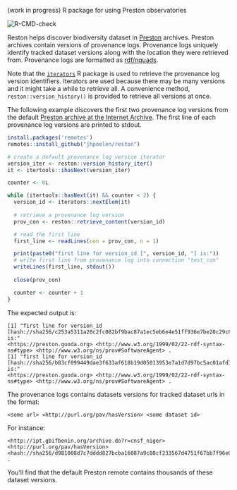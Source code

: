 (work in progress) R package for using Preston observatories

![R-CMD-check](https://github.com/jhpoelen/reston/workflows/R-CMD-check/badge.svg)

Reston helps discover biodiversity dataset in [Preston](https://preston.guoda.bio) archives. Preston archives contain versions of provenance logs. Provenance logs uniquely identify tracked dataset versions along with the location they were retrieved from. Provenance logs are formatted as [rdf/nquads](https://www.w3.org/TR/n-quads/). 

Note that the [```iterators```](https://cran.r-project.org/package=iterators) R package is used to retrieve the provenance log version identifiers. Iterators are used because there may be many versions and it might take a while to retrieve all. A convenience method, ```reston::version_history()``` is provided to retrieve all versions at once.  

The following example discovers the first two provenance log versions from the default [Preston archive at the Internet Archive](https://archive.org/details/biodiversity-dataset-archives). The first line of each provenance log versions are printed to stdout.  

```R
install.packages('remotes')
remotes::install_github("jhpoelen/reston")

# create a default provenance log version iterator
version_iter <- reston::version_history_iter()
it <- itertools::ihasNext(version_iter)

counter <- 0L

while (itertools::hasNext(it) && counter < 2) {
  version_id <- iterators::nextElem(it)
  
  # retrieve a provenance log version
  prov_con <- reston::retrieve_content(version_id)

  # read the first line
  first_line <- readLines(con = prov_con, n = 1)

  print(paste0("first line for version_id [", version_id, "] is:"))
  # write first line from provenance log into connection "test_con"
  writeLines(first_line, stdout())
  
  close(prov_con)

  counter <- counter + 1
}
```
The expected output is:

```
[1] "first line for version_id [hash://sha256/c253a5311a20c2fc082bf9bac87a1ec5eb6e4e51ff936e7be20c29c8e77dee55] is:"
<https://preston.guoda.org> <http://www.w3.org/1999/02/22-rdf-syntax-ns#type> <http://www.w3.org/ns/prov#SoftwareAgent> .
[1] "first line for version_id [hash://sha256/b83cf099449dae3f633af618b19d05013953e7a1d7d97bc5ac01afd7bd9abe5d] is:"
<https://preston.guoda.org> <http://www.w3.org/1999/02/22-rdf-syntax-ns#type> <http://www.w3.org/ns/prov#SoftwareAgent> .
```

The provenance logs contains datasets versions for tracked dataset urls in the format:

```
<some url> <http://purl.org/pav/hasVersion> <some dataset id>
```

For instance:

```
<http://ipt.gbifbenin.org/archive.do?r=cnsf_niger> <http://purl.org/pav/hasVersion> <hash://sha256/d981008d7c7dddd827bcba16087a9c88cf233567d4751f67bb7f96e0756f2c9c> .
```

You'll find that the default Preston remote contains thousands of these dataset versions.
